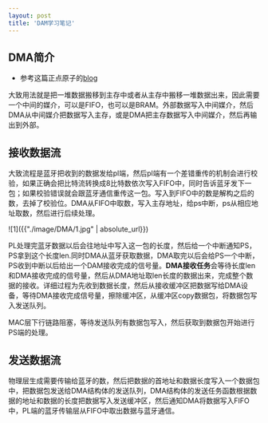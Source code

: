 ```yaml
---
layout: post
title: 'DAM学习笔记'
---
```


## DMA简介
- 参考这篇正点原子的[blog](https://blog.csdn.net/weixin_41445387/article/details/116198910)

大致用法就是把一堆数据搬移到主存中或者从主存中搬移一堆数据出来，因此需要一个中间的媒介，可以是FIFO，也可以是BRAM。外部数据写入中间媒介，然后DMA从中间媒介把数据写入主存，或是DMA把主存数据写入中间媒介，然后再输出到外部。

## 接收数据流
大致流程是蓝牙把收到的数据发给pl端，然后pl端有一个差错重传的机制会进行校验，如果正确会把比特流转换成8比特数依次写入FIFO中，同时告诉蓝牙发下一包；如果校验错误就会跟蓝牙通信重传这一包。写入到FIFO中的数是解构之后的数，去掉了校验位。DMA从FIFO中取数，写入主存地址，给ps中断，ps从相应地址取数，然后进行后续处理。

![1]({{"./image/DMA/1.jpg" | absolute_url}})

PL处理完蓝牙数据以后会往地址中写入这一包的长度，然后给一个中断通知PS，PS拿到这个长度len.同时DMA从蓝牙获取数据，DMA取完以后会给PS一个中断，PS收到中断以后给出一个DAM接收完成的信号量。**DMA接收任务**会等待长度len和DMA接收完成的信号量，然后从DMA地址取len长度的数据出来，完成整个数据的接收。详细过程为先收到数据长度，然后从接收缓冲区把数据写给DMA设备，等待DMA接收完成信号量，擦除缓冲区，从缓冲区copy数据包，将数据包写入发送队列。

MAC层下行链路阻塞，等待发送队列有数据包写入，然后获取到数据包开始进行PS端的处理。

## 发送数据流
物理层生成需要传输给蓝牙的数，然后把数据的首地址和数据长度写入一个数据包中，把数据包发送给DMA结构体的发送队列，DMA结构体的发送任务函数根据数据的地址和数据的长度把数据写入发送缓冲区，然后通知DMA将数据写入FIFO中，PL端的蓝牙传输层从FIFO中取出数据与蓝牙通信。